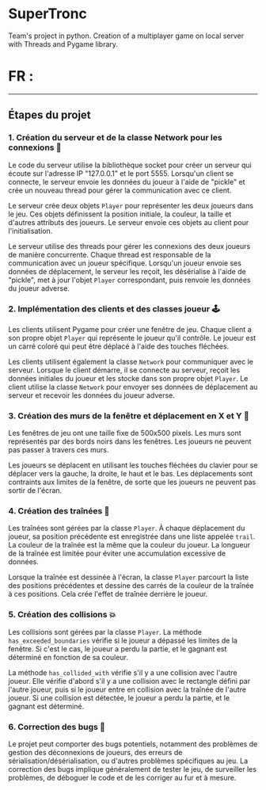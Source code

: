 # SuperTronc
Team's project in python. Creation of a multiplayer game on local server with Threads and Pygame library.

# FR : 

***

## Étapes du projet

### 1. Création du serveur et de la classe Network pour les connexions 🔗

Le code du serveur utilise la bibliothèque socket pour créer un serveur qui écoute sur l'adresse IP "127.0.0.1" et le port 5555. Lorsqu'un client se connecte, le serveur envoie les données du joueur à l'aide de "pickle" et crée un nouveau thread pour gérer la communication avec ce client.

Le serveur crée deux objets `Player` pour représenter les deux joueurs dans le jeu. Ces objets définissent la position initiale, la couleur, la taille et d'autres attributs des joueurs. Le serveur envoie ces objets au client pour l'initialisation.

Le serveur utilise des threads pour gérer les connexions des deux joueurs de manière concurrente. Chaque thread est responsable de la communication avec un joueur spécifique. Lorsqu'un joueur envoie ses données de déplacement, le serveur les reçoit, les désérialise à l'aide de "pickle", met à jour l'objet `Player` correspondant, puis renvoie les données du joueur adverse.

### 2. Implémentation des clients et des classes joueur 🕹️

Les clients utilisent Pygame pour créer une fenêtre de jeu. Chaque client a son propre objet `Player` qui représente le joueur qu'il contrôle. Le joueur est un carré coloré qui peut être déplacé à l'aide des touches fléchées.

Les clients utilisent également la classe `Network` pour communiquer avec le serveur. Lorsque le client démarre, il se connecte au serveur, reçoit les données initiales du joueur et les stocke dans son propre objet `Player`. Le client utilise la classe `Network` pour envoyer ses données de déplacement au serveur et recevoir les données du joueur adverse.

### 3. Création des murs de la fenêtre et déplacement en X et Y 🏰

Les fenêtres de jeu ont une taille fixe de 500x500 pixels. Les murs sont représentés par des bords noirs dans les fenêtres. Les joueurs ne peuvent pas passer à travers ces murs.

Les joueurs se déplacent en utilisant les touches fléchées du clavier pour se déplacer vers la gauche, la droite, le haut et le bas. Les déplacements sont contraints aux limites de la fenêtre, de sorte que les joueurs ne peuvent pas sortir de l'écran.

### 4. Création des traînées 🎨

Les traînées sont gérées par la classe `Player`. À chaque déplacement du joueur, sa position précédente est enregistrée dans une liste appelée `trail`. La couleur de la traînée est la même que la couleur du joueur. La longueur de la traînée est limitée pour éviter une accumulation excessive de données.

Lorsque la traînée est dessinée à l'écran, la classe `Player` parcourt la liste des positions précédentes et dessine des carrés de la couleur de la traînée à ces positions. Cela crée l'effet de traînée derrière le joueur.

### 5. Création des collisions 💥

Les collisions sont gérées par la classe `Player`. La méthode `has_exceeded_boundaries` vérifie si le joueur a dépassé les limites de la fenêtre. Si c'est le cas, le joueur a perdu la partie, et le gagnant est déterminé en fonction de sa couleur.

La méthode `has_collided_with` vérifie s'il y a une collision avec l'autre joueur. Elle vérifie d'abord s'il y a une collision avec le rectangle défini par l'autre joueur, puis si le joueur entre en collision avec la traînée de l'autre joueur. Si une collision est détectée, le joueur a perdu la partie, et le gagnant est déterminé.

### 6. Correction des bugs 🐛

Le projet peut comporter des bugs potentiels, notamment des problèmes de gestion des déconnexions de joueurs, des erreurs de sérialisation/désérialisation, ou d'autres problèmes spécifiques au jeu. La correction des bugs implique généralement de tester le jeu, de surveiller les problèmes, de déboguer le code et de les corriger au fur et à mesure.


